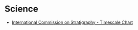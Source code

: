 # Science

- [International Commission on Stratigraphy - Timescale Chart](http://www.stratigraphy.org/index.php/ics-chart-timescale)
